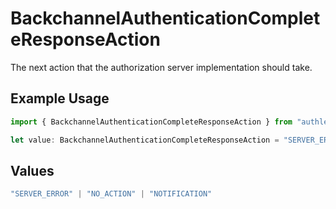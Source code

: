 # BackchannelAuthenticationCompleteResponseAction

The next action that the authorization server implementation should take.


## Example Usage

```typescript
import { BackchannelAuthenticationCompleteResponseAction } from "authlete/models";

let value: BackchannelAuthenticationCompleteResponseAction = "SERVER_ERROR";
```

## Values

```typescript
"SERVER_ERROR" | "NO_ACTION" | "NOTIFICATION"
```